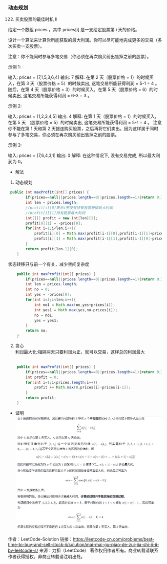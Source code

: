 ### 动态规划   

122. 买卖股票的最佳时机 II

给定一个数组 prices ，其中 prices[i] 是一支给定股票第 i 天的价格。

设计一个算法来计算你所能获取的最大利润。你可以尽可能地完成更多的交易（多次买卖一支股票）。

注意：你不能同时参与多笔交易（你必须在再次购买前出售掉之前的股票）。

 

示例 1:

输入: prices = [7,1,5,3,6,4]
输出: 7
解释: 在第 2 天（股票价格 = 1）的时候买入，在第 3 天（股票价格 = 5）的时候卖出, 这笔交易所能获得利润 = 5-1 = 4 。
     随后，在第 4 天（股票价格 = 3）的时候买入，在第 5 天（股票价格 = 6）的时候卖出, 这笔交易所能获得利润 = 6-3 = 3 。

示例 2:

输入: prices = [1,2,3,4,5]
输出: 4
解释: 在第 1 天（股票价格 = 1）的时候买入，在第 5 天 （股票价格 = 5）的时候卖出, 这笔交易所能获得利润 = 5-1 = 4 。
     注意你不能在第 1 天和第 2 天接连购买股票，之后再将它们卖出。因为这样属于同时参与了多笔交易，你必须在再次购买前出售掉之前的股票。

示例 3:

输入: prices = [7,6,4,3,1]
输出: 0
解释: 在这种情况下, 没有交易完成, 所以最大利润为 0。

* 解法   
1. 动态规划   


```java
 public int maxProfit(int[] prices) {
        if(prices==null||prices.length==0||prices.length==1){return 0;}
        int len = prices.length;
        //profit[i][0]表示i天没有持有股票获得最大利润
        //profit[i][1]持有股票最大利润
        int[][] profit = new int[len][2];
        profit[0][1] = -prices[0];
        for(int i=1;i<len;i++){
            profit[i][0] = Math.max(profit[i-1][0],profit[i-1][1]+prices[i]);
            profit[i][1] = Math.max(profit[i-1][1],profit[i-1][0]-prices[i]);
        }
        return profit[len-1][0];
    }
```

状态转移只与前一个有关，减少空间复杂度   

```java
    public int maxProfit(int[] prices) {
        if(prices==null||prices.length==0||prices.length==1){return 0;}
        int len = prices.length;
        int no = 0;
        int yes = -prices[0];
        for(int i=1;i<len;i++){
            int no1 = Math.max(no,yes+prices[i]);
            int yes1 = Math.max(yes,no-prices[i]);
            no = no1;
            yes = yes1;
        }
        return no;
    }
```

2. 贪心  
利润最大化:相隔两天只要利润为正，就可以交易，这样总的利润最大   
```java

    public int maxProfit(int[] prices) {
        if(prices==null||prices.length==0||prices.length==1){return 0;}
        int profit = 0;
        for(int i=1;i<prices.length;i++){
            profit += Math.max(0,prices[i]-prices[i-1]);
        }
        return profit;
    }
```

* 证明
![122-1.jpg](.\image\122-1.jpg)

作者：LeetCode-Solution
链接：https://leetcode-cn.com/problems/best-time-to-buy-and-sell-stock-ii/solution/mai-mai-gu-piao-de-zui-jia-shi-ji-ii-by-leetcode-s/
来源：力扣（LeetCode）
著作权归作者所有。商业转载请联系作者获得授权，非商业转载请注明出处。